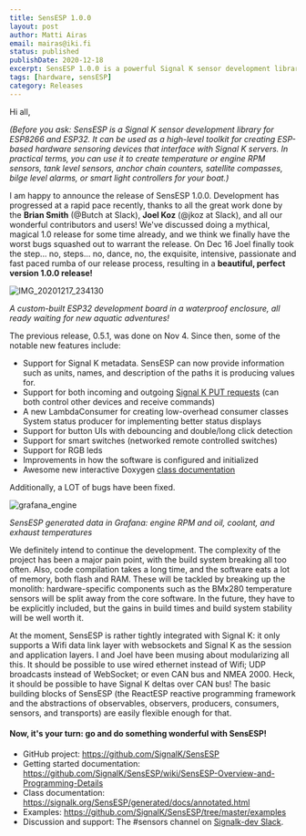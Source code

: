 ```yaml
---
title: SensESP 1.0.0
layout: post
author: Matti Airas
email: mairas@iki.fi
status: published
publishDate: 2020-12-18
excerpt: SensESP 1.0.0 is a powerful Signal K sensor development library for ESP8266 and ESP32, enabling users to create custom hardware sensors for boats with ease. This release introduces features like Signal K metadata support, PUT requests, smart switches, and improved configuration, making it a versatile toolkit for marine applications.
tags: [hardware, sensESP]
category: Releases
---
```


Hi all,

_(Before you ask: SensESP is a Signal K sensor development library for ESP8266 and ESP32. It can be used as a high-level toolkit for creating ESP-based hardware sensoring devices that interface with Signal K servers. In practical terms, you can use it to create temperature or engine RPM sensors, tank level sensors, anchor chain counters, satellite compasses, bilge level alarms, or smart light controllers for your boat.)_

I am happy to announce the release of SensESP 1.0.0. Development has progressed at a rapid pace recently, thanks to all the great work done by the **Brian Smith** (@Butch at Slack), **Joel Koz** (@jkoz at Slack), and all our wonderful contributors and users! We've discussed doing a mythical, magical 1.0 release for some time already, and we think we finally have the worst bugs squashed out to warrant the release. On Dec 16 Joel finally took the step... no, steps... no, dance, no, the exquisite, intensive, passionate and fast paced rumba of our release process, resulting in a **beautiful, perfect version 1.0.0 release!**

![IMG_20201217_234130](https://user-images.githubusercontent.com/1049678/102636535-7378e980-415d-11eb-9768-0c90d1856176.jpg)

_A custom-built ESP32 development board in a waterproof enclosure, all ready waiting for new aquatic adventures!_

The previous release, 0.5.1, was done on Nov 4. Since then, some of the notable new features include:

- Support for Signal K metadata. SensESP can now provide information such as units, names, and description of the paths it is producing values for.
- Support for both incoming and outgoing [Signal K PUT requests](https://signalk.org/specification/1.5.0/doc/put.html) (can both control other devices and receive commands)
- A new LambdaConsumer for creating low-overhead consumer classes
  System status producer for implementing better status displays
- Support for button UIs with debouncing and double/long click detection
- Support for smart switches (networked remote controlled switches)
- Support for RGB leds
- Improvements in how the software is configured and initialized
- Awesome new interactive Doxygen [class documentation](https://signalk.org/SensESP/generated/docs/annotated.html)

Additionally, a LOT of bugs have been fixed.

![grafana_engine](https://user-images.githubusercontent.com/1049678/102636567-7d025180-415d-11eb-9cfd-227ff4ba837c.png)

_SensESP generated data in Grafana: engine RPM and oil, coolant, and exhaust temperatures_

We definitely intend to continue the development. The complexity of the project has been a major pain point, with the build system breaking all too often. Also, code compilation takes a long time, and the software eats a lot of memory, both flash and RAM. These will be tackled by breaking up the monolith: hardware-specific components such as the BMx280 temperature sensors will be split away from the core software. In the future, they have to be explicitly included, but the gains in build times and build system stability will be well worth it.

At the moment, SensESP is rather tightly integrated with Signal K: it only supports a Wifi data link layer with websockets and Signal K as the session and application layers. I and Joel have been musing about modularizing all this. It should be possible to use wired ethernet instead of Wifi; UDP broadcasts instead of WebSocket; or even CAN bus and NMEA 2000. Heck, it should be possible to have Signal K deltas over CAN bus! The basic building blocks of SensESP (the ReactESP reactive programming framework and the abstractions of observables, observers, producers, consumers, sensors, and transports) are easily flexible enough for that.

#### Now, it's your turn: go and do something wonderful with SensESP!

- GitHub project: https://github.com/SignalK/SensESP
- Getting started documentation: https://github.com/SignalK/SensESP/wiki/SensESP-Overview-and-Programming-Details
- Class documentation: https://signalk.org/SensESP/generated/docs/annotated.html
- Examples: https://github.com/SignalK/SensESP/tree/master/examples
- Discussion and support: The #sensors channel on [Signalk-dev Slack](https://signalk-dev.slack.com).
